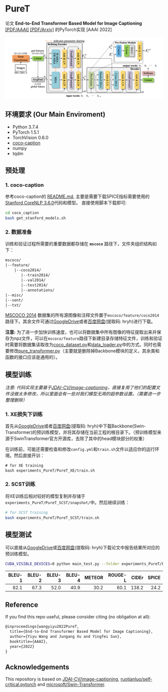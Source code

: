 # PureT
论文 __End-to-End Transformer Based Model for Image Captioning__ [[PDF/AAAI]](https://ojs.aaai.org/index.php/AAAI/article/view/20160) [[PDF/Arxiv]](https://arxiv.org/abs/2203.15350) 的PyTorch实现 [AAAI 2022]

![architecture](./imgs/architecture.png)

## 环境要求 (Our Main Enviroment)
+ Python 3.7.4
+ PyTorch 1.5.1
+ TorchVision 0.6.0
+ [coco-caption](https://github.com/tylin/coco-caption)
+ numpy
+ tqdm

## 预处理
### 1. coco-caption
参考coco-caption的 [README.md](./coco_caption/README.md), 主要是需要下载SPICE指标需要使用的[Stanford CoreNLP 3.6.0](http://stanfordnlp.github.io/CoreNLP/index.html)代码和模型。 直接使用脚本下载即可:
```bash
cd coco_caption
bash get_stanford_models.sh
```
### 2. 数据准备
训练和验证过程所需要的重要数据都存储在 __`mscoco`__ 路径下，文件夹组织结构如下：
```
mscoco/
|--feature/
    |--coco2014/
       |--train2014/
       |--val2014/
       |--test2014/
       |--annotations/
|--misc/
|--sent/
|--txt/
```
[MSCOCO 2014](https://cocodataset.org/#download) 数据集的所有源图像和注释文件置于`mscoco/feature/coco2014`路径下。其余文件可通过[GoogleDrive](https://drive.google.com/drive/folders/1HBw5NGGw8DjkyNurksCP5v8a5f0FG7zU?usp=sharing)或者[百度网盘](https://pan.baidu.com/s/1tyXGJx50sllS-zylN62ZAw)(提取码: hryh)进行下载。

__注意:__ 为了进一步加快训练速度，也可以将数据集中所有图像的特征提取出来并保存为npz文件，可以在`mscoco/feature`路径下新建目录存储特征文件，训练和验证时需要将数据集读取改为[coco_dataset.py](datasets/coco_dataset.py)和[data_loader.py](datasets/data_loader.py)中的方式。同时也需要修改[pure_transformer.py](models/pure_transformer.py)（主要就是删除掉Backbone模块的定义，其余类和函数的接口应该是通用的）。

## 模型训练
*注意: 代码实现主要基于[JDAI-CV/image-captioning](https://github.com/JDAI-CV/image-captioning)，直接复用了他们的配置文件没做太多修改，所以里面会有一些对我们模型无用的超参数设置。（需要进一步整理删除）*

### 1. XE损失下训练
首先从[GoogleDrive](https://drive.google.com/drive/folders/1HBw5NGGw8DjkyNurksCP5v8a5f0FG7zU?usp=sharing)或者[百度网盘](https://pan.baidu.com/s/1tyXGJx50sllS-zylN62ZAw)(提取码: hryh)中下载Backbone(Swin-Transformer)的预训练模型，并将其存储在当前工程的根目录下。（预训练模型来源于SwinTransformer官方开源库，去除了其中的head模块部分的权重）

在训练前，可能还需要检查和修改`config.yml`和`train.sh`文件以适应你的运行环境。然后直接开训：

```
# for XE training
bash experiments_PureT/PureT_XE/train.sh
```
### 2. SCST训练
将XE训练后相对较好的模型复制并存储于`experiments_PureT/PureT_SCST/snapshot/`中。然后继续训练：

```bash
# for SCST training
bash experiments_PureT/PureT_SCST/train.sh
```

## 模型测试
可以直接从[GoogleDrive](https://drive.google.com/drive/folders/1HBw5NGGw8DjkyNurksCP5v8a5f0FG7zU?usp=sharing)或[百度网盘](https://pan.baidu.com/s/1tyXGJx50sllS-zylN62ZAw)(提取码: hryh)下载论文中报告结果所对应的预训练模型。 

```bash
CUDA_VISIBLE_DEVICES=0 python main_test.py --folder experiments_PureT/PureT_SCST/ --resume 27
```

|BLEU-1|BLEU-2|BLEU-3|BLEU-4|METEOR|ROUGE-L| CIDEr |SPICE |
| ---: | ---: | ---: | ---: | ---: | ---:  | ---:  | ---: |
| 82.1 | 67.3 | 52.0 | 40.9 | 30.2 | 60.1  | 138.2 | 24.2 |


## Reference
If you find this repo useful, please consider citing (no obligation at all):
```
@inproceedings{wangyiyu2022PureT,
  title={End-to-End Transformer Based Model for Image Captioning},
  author={Yiyu Wang and Jungang Xu and Yingfei Sun},
  booktitle={AAAI},
  year={2022}
}
```

## Acknowledgements
This repository is based on [JDAI-CV/image-captioning](https://github.com/JDAI-CV/image-captioning), [ruotianluo/self-critical.pytorch](https://github.com/ruotianluo/self-critical.pytorch) and [microsoft/Swin-Transformer](https://github.com/microsoft/Swin-Transformer).

